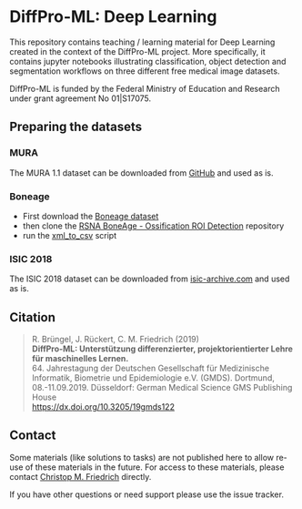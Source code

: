 # DiffPro-ML: Deep Learning

This repository contains teaching / learning material for Deep Learning created in the context of the DiffPro-ML project. More specifically, it contains jupyter notebooks illustrating classification, object detection and segmentation workflows on three different free medical image datasets.

DiffPro-ML is funded by the Federal Ministry of Education and Research under grant agreement No 01|S17075.

## Preparing the datasets

### MURA

The MURA 1.1 dataset can be downloaded from [GitHub](https://stanfordmlgroup.github.io/competitions/mura/) and used as is.

### Boneage

- First download the [Boneage dataset](http://rsnachallenges.cloudapp.net/competitions/4)
- then clone the [RSNA BoneAge - Ossification ROI Detection](https://github.com/razorx89/rsna-boneage-ossification-roi-detection) repository
- run the [xml_to_csv](https://github.com/razorx89/rsna-boneage-ossification-roi-detection/blob/master/source/helper/xml_to_csv.py) script

### ISIC 2018

The ISIC 2018 dataset can be downloaded from [isic-archive.com](https://challenge2018.isic-archive.com/task1/) and used as is.

## Citation

> R. Brüngel, J. Rückert, C. M. Friedrich (2019)<br />
> **DiffPro-ML: Unterstützung differenzierter, projektorientierter Lehre für maschinelles Lernen.**<br />
> 64. Jahrestagung der Deutschen Gesellschaft für Medizinische Informatik, Biometrie und Epidemiologie e.V. (GMDS). Dortmund, 08.-11.09.2019. Düsseldorf: German Medical Science GMS Publishing House<br />
> https://dx.doi.org/10.3205/19gmds122


## Contact

Some materials (like solutions to tasks) are not published here to allow re-use of these materials in the future. For access to these materials, please contact [Christop M. Friedrich](https://www.fh-dortmund.de/friedrich) directly.

If you have other questions or need support please use the issue tracker.

